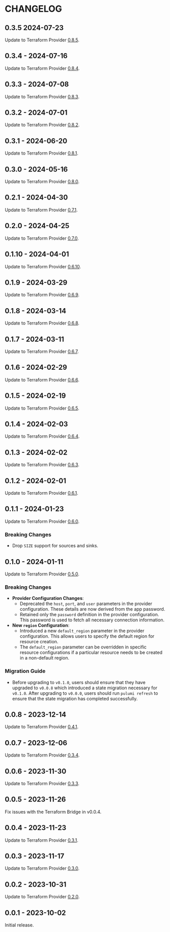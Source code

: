 CHANGELOG
=========
## 0.3.5 2024-07-23
Update to Terraform Provider [0.8.5](https://github.com/MaterializeInc/terraform-provider-materialize/releases/tag/v0.8.5).

## 0.3.4 - 2024-07-16
Update to Terraform Provider [0.8.4](https://github.com/MaterializeInc/terraform-provider-materialize/releases/tag/v0.8.4).

## 0.3.3 - 2024-07-08
Update to Terraform Provider [0.8.3](https://github.com/MaterializeInc/terraform-provider-materialize/releases/tag/v0.8.3).

## 0.3.2 - 2024-07-01
Update to Terraform Provider [0.8.2](https://github.com/MaterializeInc/terraform-provider-materialize/releases/tag/v0.8.2).

## 0.3.1 - 2024-06-20
Update to Terraform Provider [0.8.1](https://github.com/MaterializeInc/terraform-provider-materialize/releases/tag/v0.8.1).

## 0.3.0 - 2024-05-16
Update to Terraform Provider [0.8.0](https://github.com/MaterializeInc/terraform-provider-materialize/releases/tag/v0.8.0).

## 0.2.1 - 2024-04-30
Update to Terraform Provider [0.7.1](https://github.com/MaterializeInc/terraform-provider-materialize/releases/tag/v0.7.1).

## 0.2.0 - 2024-04-25
Update to Terraform Provider [0.7.0](https://github.com/MaterializeInc/terraform-provider-materialize/releases/tag/v0.7.0).

## 0.1.10 - 2024-04-01
Update to Terraform Provider [0.6.10](https://github.com/MaterializeInc/terraform-provider-materialize/releases/tag/v0.6.10).

## 0.1.9 - 2024-03-29
Update to Terraform Provider [0.6.9](https://github.com/MaterializeInc/terraform-provider-materialize/releases/tag/v0.6.9).

## 0.1.8 - 2024-03-14
Update to Terraform Provider [0.6.8](https://github.com/MaterializeInc/terraform-provider-materialize/releases/tag/v0.6.8).

## 0.1.7 - 2024-03-11
Update to Terraform Provider [0.6.7](https://github.com/MaterializeInc/terraform-provider-materialize/releases/tag/v0.6.7).

## 0.1.6 - 2024-02-29
Update to Terraform Provider [0.6.6](https://github.com/MaterializeInc/terraform-provider-materialize/releases/tag/v0.6.6).

## 0.1.5 - 2024-02-19
Update to Terraform Provider [0.6.5](https://github.com/MaterializeInc/terraform-provider-materialize/releases/tag/v0.6.5).

## 0.1.4 - 2024-02-03
Update to Terraform Provider [0.6.4](https://github.com/MaterializeInc/terraform-provider-materialize/releases/tag/v0.6.4).

## 0.1.3 - 2024-02-02
Update to Terraform Provider [0.6.3](https://github.com/MaterializeInc/terraform-provider-materialize/releases/tag/v0.6.3).

## 0.1.2 - 2024-02-01
Update to Terraform Provider [0.6.1](https://github.com/MaterializeInc/terraform-provider-materialize/releases/tag/v0.6.1).

## 0.1.1 - 2024-01-23
Update to Terraform Provider [0.6.0](https://github.com/MaterializeInc/terraform-provider-materialize/releases/tag/v0.6.0).

### Breaking Changes
* Drop `SIZE` support for sources and sinks.

## 0.1.0 - 2024-01-11
Update to Terraform Provider [0.5.0](https://github.com/MaterializeInc/terraform-provider-materialize/releases/tag/v0.5.0).

### Breaking Changes
* **Provider Configuration Changes**:
  * Deprecated the `host`, `port`, and `user` parameters in the provider configuration. These details are now derived from the app password.
  * Retained only the `password` definition in the provider configuration. This password is used to fetch all necessary connection information.
* **New `region` Configuration**:
  * Introduced a new `default_region` parameter in the provider configuration. This allows users to specify the default region for resource creation.
  * The `default_region` parameter can be overridden in specific resource configurations if a particular resource needs to be created in a non-default region.

### Migration Guide
* Before upgrading to `v0.1.0`, users should ensure that they have upgraded to `v0.0.8` which introduced a state migration necessary for `v0.1.0`. After upgrading to `v0.0.0`, users should run `pulumi refresh` to ensure that the state migration has completed successfully.

## 0.0.8 - 2023-12-14
Update to Terraform Provider [0.4.1](https://github.com/MaterializeInc/terraform-provider-materialize/releases/tag/v0.4.1).

## 0.0.7 - 2023-12-06
Update to Terraform Provider [0.3.4](https://github.com/MaterializeInc/terraform-provider-materialize/releases/tag/v0.3.4).

## 0.0.6 - 2023-11-30
Update to Terraform Provider [0.3.3](https://github.com/MaterializeInc/terraform-provider-materialize/releases/tag/v0.3.3).

## 0.0.5 - 2023-11-26
Fix issues with the Terraform Bridge in v0.0.4.

## 0.0.4 - 2023-11-23
Update to Terraform Provider [0.3.1](https://github.com/MaterializeInc/terraform-provider-materialize/releases/tag/v0.3.1).

## 0.0.3 - 2023-11-17
Update to Terraform Provider [0.3.0](https://github.com/MaterializeInc/terraform-provider-materialize/releases/tag/v0.3.0).

## 0.0.2 - 2023-10-31
Update to Terraform Provider [0.2.0](https://github.com/MaterializeInc/terraform-provider-materialize/releases/tag/v0.2.0).

## 0.0.1 - 2023-10-02
Initial release.
